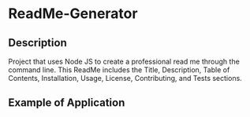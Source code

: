 # ReadMe-Generator

## Description
Project that uses Node JS to create a professional read me through the command line. This ReadMe includes the Title, Description, Table of Contents, Installation, Usage, License, Contributing, and Tests sections.

## Example of Application

